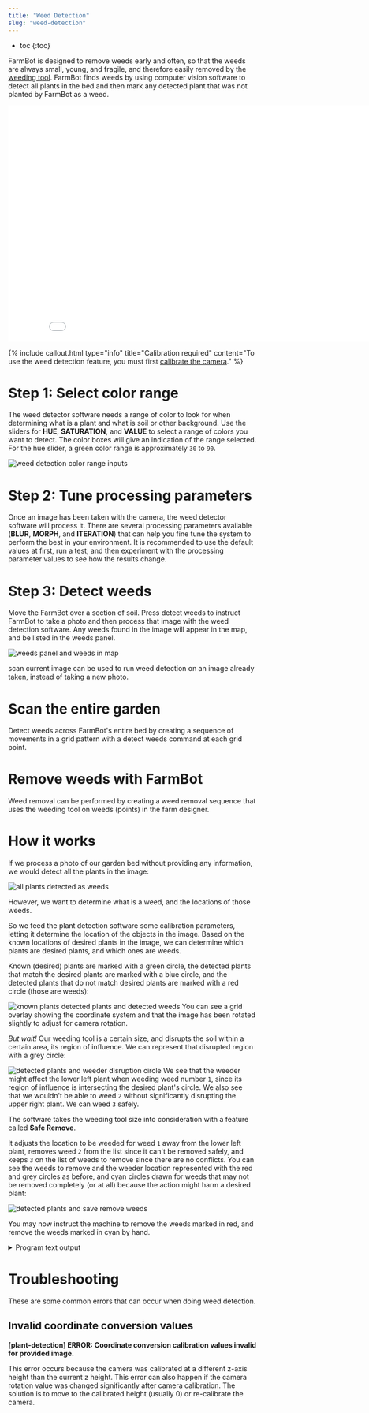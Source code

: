 ```yaml
---
title: "Weed Detection"
slug: "weed-detection"
---
```


* toc
{:toc}

FarmBot is designed to remove weeds early and often, so that the weeds are always small, young, and fragile, and therefore easily removed by the [weeding tool](https://genesis.farm.bot/docs/weeder). FarmBot finds weeds by using computer vision software to detect all plants in the bed and then mark any detected plant that was not planted by FarmBot as a weed.

<iframe class="embedly-embed" src="//cdn.embedly.com/widgets/media.html?url=http%3A%2F%2Fwww.youtube.com%2Fwatch%3Fv%3D_Qko08YBP2o&src=http%3A%2F%2Fwww.youtube.com%2Fembed%2F_Qko08YBP2o&type=text%2Fhtml&key=f2aa6fc3595946d0afc3d76cbbd25dc3&schema=youtube" width="854" height="480" scrolling="no" frameborder="0" allow="autoplay; fullscreen" allowfullscreen="true"></iframe>



{%
include callout.html
type="info"
title="Calibration required"
content="To use the weed detection feature, you must first [calibrate the camera](camera-calibration.md)."
%}

# Step 1: Select color range
The weed detector software needs a range of color to look for when determining what is a plant and what is soil or other background. Use the sliders for **HUE**, **SATURATION**, and **VALUE** to select a range of colors you want to detect. The color boxes will give an indication of the range selected. For the hue slider, a green color range is approximately `30` to `90`.

![weed detection color range inputs](_images/weed_detection_color_range_inputs.png)

# Step 2: Tune processing parameters
Once an image has been taken with the camera, the weed detector software will process it. There are several processing parameters available (**BLUR**, **MORPH**, and **ITERATION**) that can help you fine tune the system to perform the best in your environment. It is recommended to use the default values at first, run a test, and then experiment with the processing parameter values to see how the results change.

# Step 3: Detect weeds
Move the FarmBot over a section of soil. Press <span class="fb-button fb-green">detect weeds</span> to instruct FarmBot to take a photo and then process that image with the weed detection software. Any weeds found in the image will appear in the map, and be listed in the weeds panel.

![weeds panel and weeds in map](_images/weeds_panel_and_weeds_in_map.png)

<span class="fb-button fb-green">scan current image</span> can be used to run weed detection on an image already taken, instead of taking a new photo.

# Scan the entire garden
Detect weeds across FarmBot's entire bed by creating a sequence of movements in a grid pattern with a <span class="fb-step fb-run-farmware">detect weeds</span> command at each grid point.

# Remove weeds with FarmBot
Weed removal can be performed by creating a weed removal sequence that uses the weeding tool on weeds (points) in the farm designer.

# How it works

If we process a photo of our garden bed without providing any information, we would detect all the plants in the image:

![all plants detected as weeds](_images/all_plants_detected_as_weeds.jpg)

However, we want to determine what is a weed, and the locations of those weeds.

So we feed the plant detection software some calibration parameters, letting it determine the location of the objects in the image. Based on the known locations of desired plants in the image, we can determine which plants are desired plants, and which ones are weeds.

Known (desired) plants are marked with a green circle, the detected plants that match the desired plants are marked with a blue circle, and the detected plants that do not match desired plants are marked with a red circle (those are weeds):

![known plants detected plants and detected weeds](_images/known_plants_detected_plants_and_detected_weeds.jpg)
You can see a grid overlay showing the coordinate system and that the image has been rotated slightly to adjust for camera rotation.

_But wait!_ Our weeding tool is a certain size, and disrupts the soil within a certain area, its region of influence. We can represent that disrupted region with a grey circle:

![detected plants and weeder disruption circle](_images/detected_plants_and_weeder_disruption_circle.jpg)
We see that the weeder might affect the lower left plant when weeding weed number `1`, since its region of influence is intersecting the desired plant's circle. We also see that we wouldn't be able to weed `2` without significantly disrupting the upper right plant. We can weed `3` safely.

The software takes the weeding tool size into consideration with a feature called __Safe Remove__.

It adjusts the location to be weeded for weed `1` away from the lower left plant, removes weed `2` from the list since it can't be removed safely, and keeps `3` on the list of weeds to remove since there are no conflicts. You can see the weeds to remove and the weeder location represented with the red and grey circles as before, and cyan circles drawn for weeds that may not be removed completely (or at all) because the action might harm a desired plant:

![detected plants and save remove weeds](_images/detected_plants_and_save_remove_weeds.jpg)

You may now instruct the machine to remove the weeds marked in red, and remove the weeds marked in cyan by hand.

<details><summary>Program text output</summary>

```
7 plants detected in image.

4 known plants inputted.
Plants at the following machine coordinates ( X Y ) with R = radius are to be saved:
    (   600   400 ) R = 45
    (   600   500 ) R = 45
    (   700   400 ) R = 25
    (   700   500 ) R = 25

2 plants marked for removal.
Plants at the following machine coordinates ( X Y ) with R = radius are to be removed:
    (   743   541 ) R = 6
    (   654   447 ) R = 6

2 plants marked for safe removal.
Plants at the following machine coordinates ( X Y ) with R = radius were too close to the known plant to remove completely:
    (   651   446 ) R = 7
    (   676   512 ) R = 3

4 detected plants are known or have escaped removal.
Plants at the following machine coordinates ( X Y ) with R = radius have been saved:
    (   700   410 ) R = 31
    (   596   396 ) R = 53
    (   698   485 ) R = 29
    (   600   499 ) R = 42
```

</details>

# Troubleshooting
These are some common errors that can occur when doing weed detection.

## Invalid coordinate conversion values

**<span class="fa fa-circle red"></span> [plant-detection] ERROR: Coordinate conversion calibration values invalid for provided image.**

This error occurs because the camera was calibrated at a different z-axis height than the current z height. This error can also happen if the camera rotation value was changed significantly after camera calibration. The solution is to move to the calibrated height (usually 0) or re-calibrate the camera.
